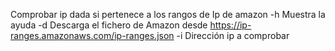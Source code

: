 Comprobar ip dada si pertenece a los rangos de Ip de amazon
-h Muestra la ayuda
-d Descarga el fichero de Amazon desde https://ip-ranges.amazonaws.com/ip-ranges.json
-i Dirección ip a comprobar
